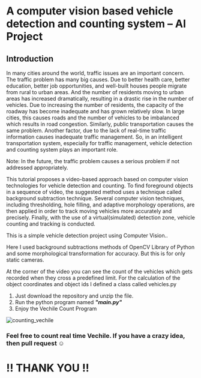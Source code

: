 # A computer vision based vehicle detection and counting system – AI Project

## Introduction

In many cities around the world, traffic issues are an important concern. The traffic problem has many big causes. Due to better health care, better education, better job opportunities, and well-built houses people migrate from rural to urban areas. And the number of residents moving to urban areas has increased dramatically, resulting in a drastic rise in the number of vehicles. Due to increasing the number of residents, the capacity of the roadway has become inadequate and has grown relatively slow. In large cities, this causes roads and the number of vehicles to be imbalanced which results in road congestion. Similarly, public transportation causes the same problem. Another factor, due to the lack of real-time traffic information causes inadequate traffic management. So, in an intelligent transportation system, especially for traffic management, vehicle detection and counting system plays an important role.

Note: In the future, the traffic problem causes a serious problem if not addressed appropriately.

This tutorial proposes a video-based approach based on computer vision technologies for vehicle detection and counting. To find foreground objects in a sequence of video, the suggested method uses a technique called background subtraction technique. Several computer vision techniques, including thresholding, hole filling, and adaptive morphology operations, are then applied in order to track moving vehicles more accurately and precisely. Finally, with the use of a virtual(simulated) detection zone, vehicle counting and tracking is conducted.

This is a simple vehicle detection project using Computer Vision..

Here I used background subtractions methods of OpenCV Library of Python and some morphological transformation for accuracy.
But this is for only static cameras. 

At the corner of the video you can see the count of the vehicles which gets recorded
when they cross a predefined limit. For the calculation of the object coordinates and object ids I defined a class called vehicles.py

1. Just download the repository and unzip the file. <br>
2. Run the python program named <b> <i>  "main.py" </i> </b> <br>
3. Enjoy the Vechile Count Program

![counting_vechile](/uploads/68cce10dc77d121d476df63e4ee9475d/counting_vechile.PNG)

<h3>  Feel free to count real time Vechile. If you have a crazy idea, then pull request ☺ </h3>

<h1> !! THANK YOU !! </h1>

